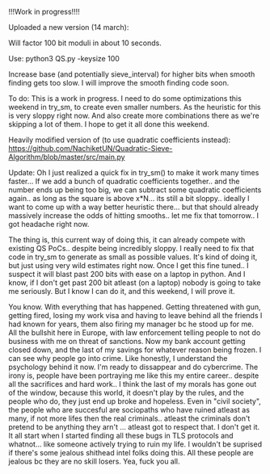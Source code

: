 !!!Work in progress!!!!

Uploaded a new version (14 march):

Will factor 100 bit moduli in about 10 seconds.

Use: python3 QS.py -keysize 100

Increase base (and potentially sieve_interval) for higher bits when smooth finding gets too slow. I will improve the smooth finding code soon.

To do: This is a work in progress. I need to do some optimizations this weekend in try_sm, to create even smaller numbers. As the heuristic for this is very sloppy right now. And also create more combinations there as we're skipping a lot of them. I hope to get it all done this weekend.

Heavily modified version of (to use quadratic coefficients instead): https://github.com/NachiketUN/Quadratic-Sieve-Algorithm/blob/master/src/main.py

Update: Oh I just realized a quick fix in try_sm() to make it work many times faster... If we add a bunch of quadratic coefficients together.. and the number ends up being too big, we can subtract some quadratic coefficients again.. as long as the square is above x*N... its still a bit sloppy.. ideally I want to come up with a way better heuristic there... but that should already massively increase the odds of hitting smooths.. let me fix that tomorrow.. I got headache right now.

The thing is, this current way of doing this, it can already compete with existing QS PoCs.. despite being incredibly sloppy. I really need to fix that code in try_sm to generate as small as possible values. It's kind of doing it, but just using very wild estimates right now. Once I get this fine tuned.. I suspect it will blast past 200 bits with ease on a laptop in python. And I know, if I don't get past 200 bit atleast (on a laptop) nobody is going to take me seriously. But I know I can do it, and this weekend, I will prove it.

You know. With everything that has happened. Getting threatened with gun, getting fired, losing my work visa and having to leave behind all the friends I had known for years, them also firing my manager bc he stood up for me. All the bullshit here in Europe, with law enforcement telling people to not do business with me on threat of sanctions. Now my bank account getting closed down, and the last of my savings for whatever reason being frozen. I can see why people go into crime. Like honestly, I understand the psychology behind it now. I'm ready to dissappear and do cybercrime. The irony is, people have been portraying me like this my entire career.. despite all the sacrifices and hard work.. I think the last of my morals has gone out of the window, because this world, it doesn't play by the rules, and the people who do, they just end up broke and hopeless. Even in "civil society", the people who are succesful are sociopaths who have ruined atleast as many, if not more lifes then the real criminals.. atleast the criminals don't pretend to be anything they arn't ... atleast got to respect that.
I don't get it. It all start when I started finding all these bugs in TLS protocols and whatnot... like someone actively trying to ruin my life. I wouldn't be suprised if there's some jealous shithead intel folks doing this. All these people are jealous bc they are no skill losers. Yea, fuck you all.

